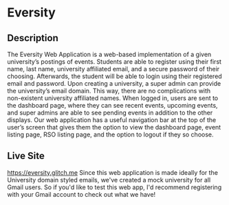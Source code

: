 # Eversity

## Description
The Eversity Web Application is a web-based implementation of a given university’s postings of events. Students are able to register using their first name, last name, university affiliated email, and a secure password of their choosing. Afterwards, the student will be able to login using their registered email and password. Upon creating a university, a super admin can provide the university’s email domain. This way, there are no complications with non-existent
university affiliated names. When logged in, users are sent to the dashboard page, where they can see recent events, upcoming events, and super admins are able to see pending events in addition to the other displays. Our web application has a useful navigation bar at the top of the user’s screen that gives them the option to view the dashboard page, event listing page, RSO listing page, and the option to logout if they so choose.

## Live Site
https://eversity.glitch.me
Since this web application is made ideally for the University domain styled emails, we've created a mock university for all Gmail users. So if you'd like to test this web app, I'd recommend registering with your Gmail account to check out what we have!
